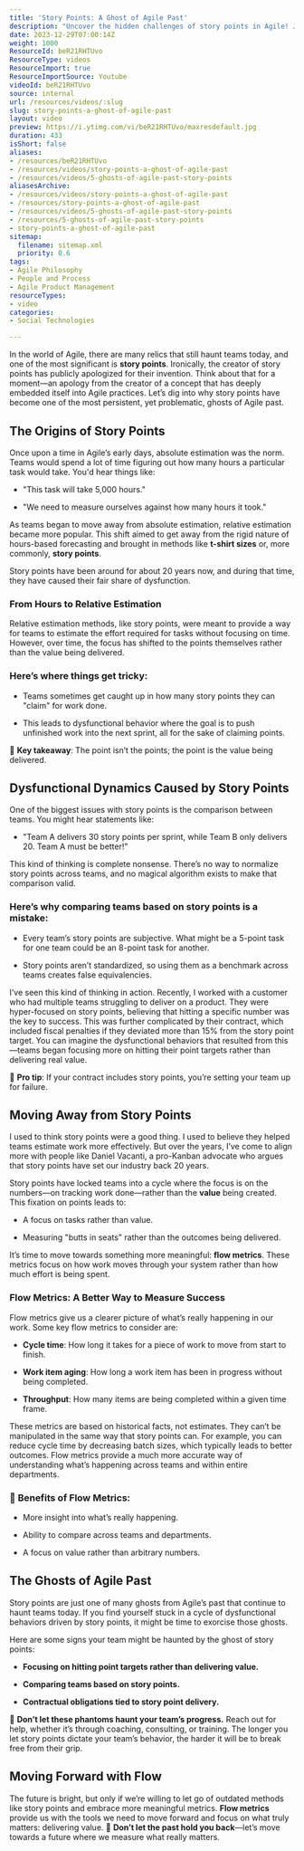 ```yaml
---
title: 'Story Points: A Ghost of Agile Past'
description: "Uncover the hidden challenges of story points in Agile! Join Martin as he explores their pitfalls and advocates for a value-driven approach. \U0001F47B\U0001F680 #AgileChallenges"
date: 2023-12-29T07:00:14Z
weight: 1000
ResourceId: beR21RHTUvo
ResourceType: videos
ResourceImport: true
ResourceImportSource: Youtube
videoId: beR21RHTUvo
source: internal
url: /resources/videos/:slug
slug: story-points-a-ghost-of-agile-past
layout: video
preview: https://i.ytimg.com/vi/beR21RHTUvo/maxresdefault.jpg
duration: 433
isShort: false
aliases:
- /resources/beR21RHTUvo
- /resources/videos/story-points-a-ghost-of-agile-past
- /resources/videos/5-ghosts-of-agile-past-story-points
aliasesArchive:
- /resources/videos/story-points-a-ghost-of-agile-past
- /resources/story-points-a-ghost-of-agile-past
- /resources/videos/5-ghosts-of-agile-past-story-points
- /resources/5-ghosts-of-agile-past-story-points
- story-points-a-ghost-of-agile-past
sitemap:
  filename: sitemap.xml
  priority: 0.6
tags:
- Agile Philosophy
- People and Process
- Agile Product Management
resourceTypes:
- video
categories:
- Social Technologies

---
```

In the world of Agile, there are many relics that still haunt teams today, and one of the most significant is **story points**. Ironically, the creator of story points has publicly apologized for their invention. Think about that for a moment—an apology from the creator of a concept that has deeply embedded itself into Agile practices. Let’s dig into why story points have become one of the most persistent, yet problematic, ghosts of Agile past.

## **The Origins of Story Points**

Once upon a time in Agile’s early days, absolute estimation was the norm. Teams would spend a lot of time figuring out how many hours a particular task would take. You'd hear things like:

- "This task will take 5,000 hours."

- "We need to measure ourselves against how many hours it took."

As teams began to move away from absolute estimation, relative estimation became more popular. This shift aimed to get away from the rigid nature of hours-based forecasting and brought in methods like **t-shirt sizes** or, more commonly, **story points**.

Story points have been around for about 20 years now, and during that time, they have caused their fair share of dysfunction.

### **From Hours to Relative Estimation**

Relative estimation methods, like story points, were meant to provide a way for teams to estimate the effort required for tasks without focusing on time. However, over time, the focus has shifted to the points themselves rather than the value being delivered.

### **Here’s where things get tricky:**

- Teams sometimes get caught up in how many story points they can "claim" for work done.

- This leads to dysfunctional behavior where the goal is to push unfinished work into the next sprint, all for the sake of claiming points.

🎯 **Key takeaway**: The point isn’t the points; the point is the value being delivered.

## **Dysfunctional Dynamics Caused by Story Points**

One of the biggest issues with story points is the comparison between teams. You might hear statements like:

- "Team A delivers 30 story points per sprint, while Team B only delivers 20. Team A must be better!"

This kind of thinking is complete nonsense. There’s no way to normalize story points across teams, and no magical algorithm exists to make that comparison valid.

### **Here’s why comparing teams based on story points is a mistake:**

- Every team’s story points are subjective. What might be a 5-point task for one team could be an 8-point task for another.

- Story points aren’t standardized, so using them as a benchmark across teams creates false equivalencies.

I’ve seen this kind of thinking in action. Recently, I worked with a customer who had multiple teams struggling to deliver on a product. They were hyper-focused on story points, believing that hitting a specific number was the key to success. This was further complicated by their contract, which included fiscal penalties if they deviated more than 15% from the story point target. You can imagine the dysfunctional behaviors that resulted from this—teams began focusing more on hitting their point targets rather than delivering real value.

🚩 **Pro tip**: If your contract includes story points, you’re setting your team up for failure.

## **Moving Away from Story Points**

I used to think story points were a good thing. I used to believe they helped teams estimate work more effectively. But over the years, I’ve come to align more with people like Daniel Vacanti, a pro-Kanban advocate who argues that story points have set our industry back 20 years.

Story points have locked teams into a cycle where the focus is on the numbers—on tracking work done—rather than the **value** being created. This fixation on points leads to:

- A focus on tasks rather than value.

- Measuring "butts in seats" rather than the outcomes being delivered.

It’s time to move towards something more meaningful: **flow metrics**. These metrics focus on how work moves through your system rather than how much effort is being spent.

### **Flow Metrics: A Better Way to Measure Success**

Flow metrics give us a clearer picture of what’s really happening in our work. Some key flow metrics to consider are:

- **Cycle time**: How long it takes for a piece of work to move from start to finish.

- **Work item aging**: How long a work item has been in progress without being completed.

- **Throughput**: How many items are being completed within a given time frame.

These metrics are based on historical facts, not estimates. They can’t be manipulated in the same way that story points can. For example, you can reduce cycle time by decreasing batch sizes, which typically leads to better outcomes. Flow metrics provide a much more accurate way of understanding what’s happening across teams and within entire departments.

### 🚀 **Benefits of Flow Metrics**:

- More insight into what’s really happening.

- Ability to compare across teams and departments.

- A focus on value rather than arbitrary numbers.

## **The Ghosts of Agile Past**

Story points are just one of many ghosts from Agile’s past that continue to haunt teams today. If you find yourself stuck in a cycle of dysfunctional behaviors driven by story points, it might be time to exorcise those ghosts.

Here are some signs your team might be haunted by the ghost of story points:

- **Focusing on hitting point targets rather than delivering value.**

- **Comparing teams based on story points.**

- **Contractual obligations tied to story point delivery.**

👻 **Don’t let these phantoms haunt your team’s progress.** Reach out for help, whether it’s through coaching, consulting, or training. The longer you let story points dictate your team’s behavior, the harder it will be to break free from their grip.

## **Moving Forward with Flow**

The future is bright, but only if we’re willing to let go of outdated methods like story points and embrace more meaningful metrics. **Flow metrics** provide us with the tools we need to move forward and focus on what truly matters: delivering value. 💬 **Don’t let the past hold you back**—let’s move towards a future where we measure what really matters.
